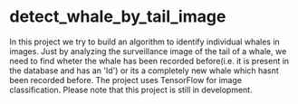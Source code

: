 
# detect_whale_by_tail_image
In this project we try to build an algorithm to identify individual whales in images. Just by analyzing the surveillance image of the tail of a whale, we need to find wheter the whale has been recorded before(i.e. it is present in the database and has an 'Id') or its a completely new whale which hasnt been recorded before. The project uses TensorFlow for image classification.
Please note that this project is still in development.